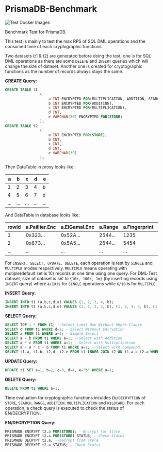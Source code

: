 # PrismaDB-Benchmark

![Test Docker Images](https://github.com/aprismatic/prismadb-benchmark/workflows/Test/badge.svg?branch=master)

Benchmark Test for PrismaDB.

This test is mainly to test the max RPS of SQL DML operations and the consumed time of each cryptographic functions.

Two datasets (t1 & t2) are generated before doing the test, one is for SQL DML operations as there are some `DELETE` and `INSERT` queries which will change the size of dataset. Another one is created for cryptographic functions as the number of records always stays the same.

**CREATE Query:**
```sql
CREATE TABLE t1
                (
                    a INT ENCRYPTED FOR(MULTIPLICATION, ADDITION, SEARCH, RANGE),
                    b INT ENCRYPTED FOR(ADDITION),
                    c INT ENCRYPTED FOR(MULTIPLICATION),
                    d INT,
                    e VARCHAR(30) ENCRYPTED FOR(STORE)
                );
CREATE TABLE t2
                (
                    a INT ENCRYPTED FOR(STORE),
                    b INT,
                    c INT,
                    d INT,
                    e VARCHAR(30)
                );
```
Then DataTable in proxy looks like:

| a  |  b | c  |  d |  e |
| ------------ | ------------ | ------------ | ------------ | ------------ |
|  1 |  2 | 3  | 4  | b  |
|  4 |  5 | 6  | 7  | d  |
|  ... |  ... | ...  | ...  | ...  |

And DataTable in database looks like:

| rowId |  a.Paillier.Enc | a.ElGamal.Enc  | a.Range  | a.Fingerprint  | b.Paillier.Enc  |  c.ElGamal.Enc | d  | e.Store.Enc  |  Common.Paillier.N | Common.ElGamal.N |
| ------------ | ------------ | ------------ | ------------ | ------------ | ------------ | ------------ | ------------ | ------------ | ------------ | ------------ |
| 1 | 0x323...  | 0x52A...   |  2544... | 1235  | 0x323...  | 0x52A...  | 123  | 0xD7A...  | 0x895...  | 0x0D5...  |
| 2 | 0x673...  | 0x5A5...   |  2544... | 5454  | 0x389...  | 0x4D2...  | 124  | 0xE21...  | 0x895...  | 0x0D5...  |
| ... | ...  | ...   |  ... | ...  | ...  | ...  | ...  | ...  |  ... | ... |


For `INSERT, SELECT, UPDATE, DELETE`, each operation is test by `SINGLE` and `MULTIPLE` modes respectively. `MULTIPLE` means operating with mutiple(default set is 10) records at one time using one query. For DML-Test dataset, size of dataset is set to `{10k, 100k, 1m}` (by inserting records using `INSERT` query) where `4/10` is for `SINGLE` operations while `6/10` is for `MULTIPLE`.

**INSERT Query:**
```sql
INSERT INTO t1 (a,b,c,d,e) VALUES (1, 2, 3, 4, b);
INSERT INTO t1 (a,b,c,d,e) VALUES (1, 2, 3, 4, b), (1, 2, 3, 4, b), (1, 2, 3, 4, b), (1, 2, 3, 4, b), ...;
```

**SELECT Query:**
```sql
SELECT TOP 1 * FROM t1; --Select Limit One Without Where Clause
SELECT d FROM t1 WHERE d=1; --Select Without Encryption
SELECT a FROM t1 WHERE a=1; --Simple Select
SELECT a + b FROM t1 WHERE a=1; --Select with Addition
SELECT a * c FROM t1 WHERE a=1; --Select with Multiplication
SELECT a + a * c + b FROM t1 WHERE a=1; --Select with Compound
SELECT t1.a, t1.b, t2.d, t2.e FROM t1 INNER JOIN t2 ON t1.a = t2.a WHERE t1.a=1; --Select with Join
```

**UPDATE Query:**
```sql
UPDATE t1 SET a=1, b=2, c=3, d=4, e="b" WHERE a=1;
```

**DELETE Query:**
```sql
DELETE FROM t1 WHERE a=1;
```

Time evaluation for cryptographic functions inculdes `EN/DECRYPTION` of `STORE`, `SEARCH`, `RANGE`, `ADDITION`, `MULTIPLICATION` and `WILDCARD`. For each operation, a check query is executed to check the status of EN/DECRYPTION.

**EN/DECRYPTION Query:**
```sql
PRISMADB ENCRYPT t2.a FOR(STORE); --Encrypt for Store
PRISMADB ENCRYPT t2.a FOR(STORE) STATUS; --Check Status
PRISMADB DECRYPT t2.a; --Decrypt from Store
PRISMADB DECRYPT t2.a STATUS; --Check Status
```
